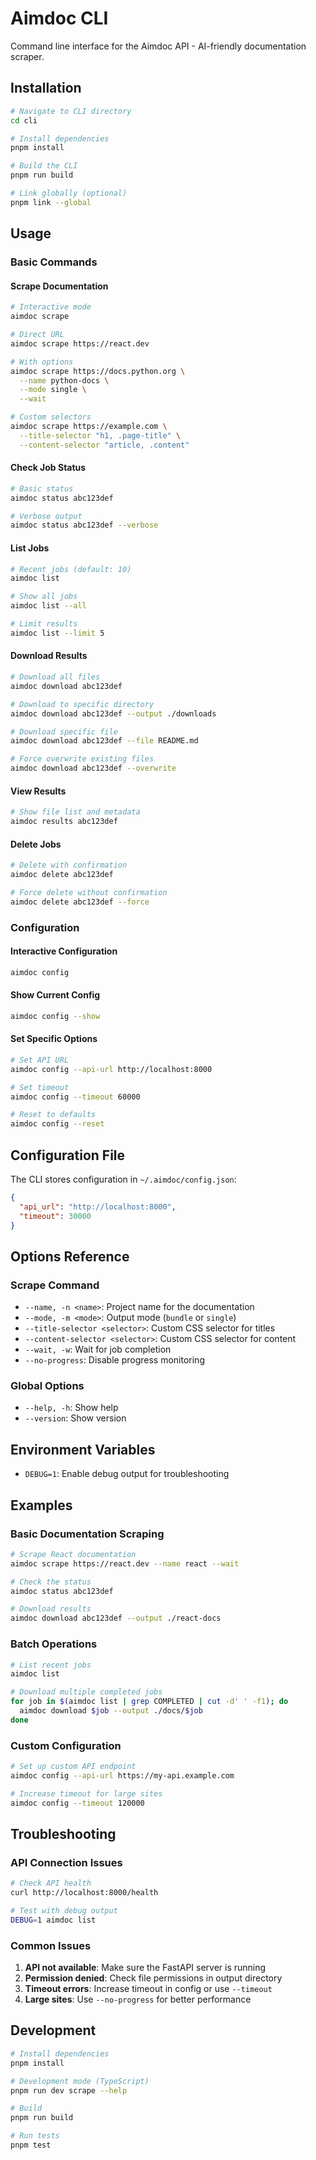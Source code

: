 # Aimdoc CLI

Command line interface for the Aimdoc API - AI-friendly documentation scraper.

## Installation

```bash
# Navigate to CLI directory
cd cli

# Install dependencies
pnpm install

# Build the CLI
pnpm run build

# Link globally (optional)
pnpm link --global
```

## Usage

### Basic Commands

#### Scrape Documentation

```bash
# Interactive mode
aimdoc scrape

# Direct URL
aimdoc scrape https://react.dev

# With options
aimdoc scrape https://docs.python.org \
  --name python-docs \
  --mode single \
  --wait

# Custom selectors
aimdoc scrape https://example.com \
  --title-selector "h1, .page-title" \
  --content-selector "article, .content"
```

#### Check Job Status

```bash
# Basic status
aimdoc status abc123def

# Verbose output
aimdoc status abc123def --verbose
```

#### List Jobs

```bash
# Recent jobs (default: 10)
aimdoc list

# Show all jobs
aimdoc list --all

# Limit results
aimdoc list --limit 5
```

#### Download Results

```bash
# Download all files
aimdoc download abc123def

# Download to specific directory
aimdoc download abc123def --output ./downloads

# Download specific file
aimdoc download abc123def --file README.md

# Force overwrite existing files
aimdoc download abc123def --overwrite
```

#### View Results

```bash
# Show file list and metadata
aimdoc results abc123def
```

#### Delete Jobs

```bash
# Delete with confirmation
aimdoc delete abc123def

# Force delete without confirmation
aimdoc delete abc123def --force
```

### Configuration

#### Interactive Configuration

```bash
aimdoc config
```

#### Show Current Config

```bash
aimdoc config --show
```

#### Set Specific Options

```bash
# Set API URL
aimdoc config --api-url http://localhost:8000

# Set timeout
aimdoc config --timeout 60000

# Reset to defaults
aimdoc config --reset
```

## Configuration File

The CLI stores configuration in `~/.aimdoc/config.json`:

```json
{
  "api_url": "http://localhost:8000",
  "timeout": 30000
}
```

## Options Reference

### Scrape Command

- `--name, -n <name>`: Project name for the documentation
- `--mode, -m <mode>`: Output mode (`bundle` or `single`)
- `--title-selector <selector>`: Custom CSS selector for titles
- `--content-selector <selector>`: Custom CSS selector for content
- `--wait, -w`: Wait for job completion
- `--no-progress`: Disable progress monitoring

### Global Options

- `--help, -h`: Show help
- `--version`: Show version

## Environment Variables

- `DEBUG=1`: Enable debug output for troubleshooting

## Examples

### Basic Documentation Scraping

```bash
# Scrape React documentation
aimdoc scrape https://react.dev --name react --wait

# Check the status
aimdoc status abc123def

# Download results
aimdoc download abc123def --output ./react-docs
```

### Batch Operations

```bash
# List recent jobs
aimdoc list

# Download multiple completed jobs
for job in $(aimdoc list | grep COMPLETED | cut -d' ' -f1); do
  aimdoc download $job --output ./docs/$job
done
```

### Custom Configuration

```bash
# Set up custom API endpoint
aimdoc config --api-url https://my-api.example.com

# Increase timeout for large sites
aimdoc config --timeout 120000
```

## Troubleshooting

### API Connection Issues

```bash
# Check API health
curl http://localhost:8000/health

# Test with debug output
DEBUG=1 aimdoc list
```

### Common Issues

1. **API not available**: Make sure the FastAPI server is running
2. **Permission denied**: Check file permissions in output directory
3. **Timeout errors**: Increase timeout in config or use `--timeout`
4. **Large sites**: Use `--no-progress` for better performance

## Development

```bash
# Install dependencies
pnpm install

# Development mode (TypeScript)
pnpm run dev scrape --help

# Build
pnpm run build

# Run tests
pnpm test
```
